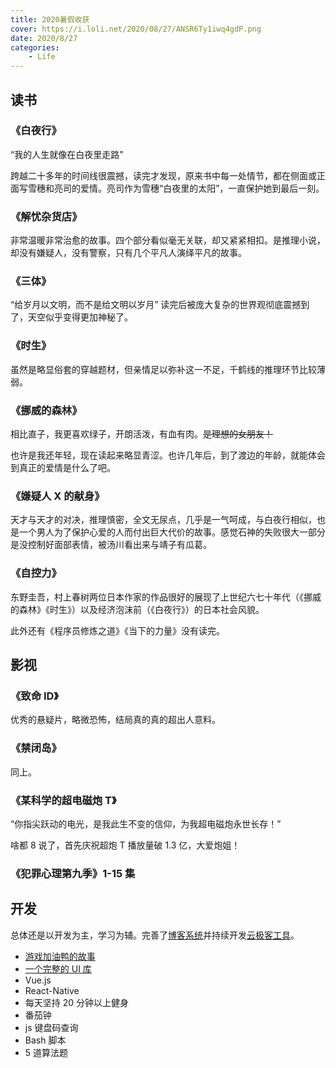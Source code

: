 ```yaml
---
title: 2020暑假收获
cover: https://i.loli.net/2020/08/27/ANSR6Ty1iwq4gdP.png
date: 2020/8/27
categories:
    - Life
---
```


## 读书

### 《白夜行》

“我的人生就像在白夜里走路”

跨越二十多年的时间线很震撼，读完才发现，原来书中每一处情节，都在侧面或正面写雪穗和亮司的爱情。亮司作为雪穗“白夜里的太阳”，一直保护她到最后一刻。

### 《解忧杂货店》

非常温暖非常治愈的故事。四个部分看似毫无关联，却又紧紧相扣。是推理小说，却没有嫌疑人，没有警察，只有几个平凡人演绎平凡的故事。

### 《三体》

“给岁月以文明，而不是给文明以岁月”
读完后被庞大复杂的世界观彻底震撼到了，天空似乎变得更加神秘了。

### 《时生》

虽然是略显俗套的穿越题材，但亲情足以弥补这一不足，千鹤线的推理环节比较薄弱。

### 《挪威的森林》

相比直子，我更喜欢绿子，开朗活泼，有血有肉。~~是理想的女朋友！~~

也许是我还年轻，现在读起来略显青涩。也许几年后，到了渡边的年龄，就能体会到真正的爱情是什么了吧。

### 《嫌疑人 X 的献身》

天才与天才的对决，推理慎密，全文无尿点，几乎是一气呵成，与白夜行相似，也是一个男人为了保护心爱的人而付出巨大代价的故事。感觉石神的失败很大一部分是没控制好面部表情，被汤川看出来与靖子有瓜葛。

### 《自控力》

东野圭吾，村上春树两位日本作家的作品很好的展现了上世纪六七十年代（《挪威的森林》《时生》）以及经济泡沫前（《白夜行》）的日本社会风貌。

此外还有《程序员修炼之道》《当下的力量》没有读完。

## 影视

### 《致命 ID》

优秀的悬疑片，略微恐怖，结局真的真的超出人意料。

### 《禁闭岛》

同上。

### 《某科学的超电磁炮 T》

“你指尖跃动的电光，是我此生不变的信仰，为我超电磁炮永世长存！”

啥都 8 说了，首先庆祝超炮 T 播放量破 1.3 亿，大爱炮姐！

### 《犯罪心理第九季》1-15 集

## 开发

总体还是以开发为主，学习为辅。完善了[博客系统](https://blog.yungeeker.com)并持续开发[云极客工具](https://www.ygktool.cn)。

-   [游戏加油鸭的故事](https://github.com/rivertwilight/adventurex)
-   [一个完整的 UI 库](https://github.com/rivertwilight/mdui-in-react)
-   Vue.js
-   React-Native
-   每天坚持 20 分钟以上健身
-   番茄钟
-   js 键盘码查询
-   Bash 脚本
-   5 道算法题
